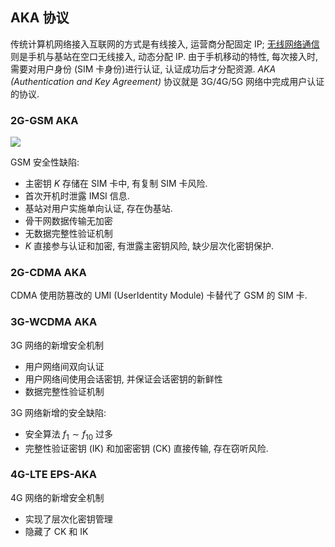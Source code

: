 ## AKA 协议

传统计算机网络接入互联网的方式是有线接入, 运营商分配固定 IP; [无线网络通信](../../../../HardWare/无线通信技术.md)则是手机与基站在空口无线接入, 动态分配 IP. 由于手机移动的特性, 每次接入时, 需要对用户身份 (SIM 卡身份)进行认证, 认证成功后才分配资源. *AKA (Authentication and Key Agreement)*  协议就是 3G/4G/5G 网络中完成用户认证的协议.

### 2G-GSM AKA

![](../../../../attach/2G-GSM-AKA协议.png)

GSM 安全性缺陷:
- 主密钥 $K$ 存储在 SIM 卡中, 有复制 SIM 卡风险.
- 首次开机时泄露 IMSI 信息.
- 基站对用户实施单向认证, 存在伪基站.
- 骨干网数据传输无加密
- 无数据完整性验证机制
- $K$ 直接参与认证和加密, 有泄露主密钥风险, 缺少层次化密钥保护.

### 2G-CDMA AKA

CDMA 使用防篡改的 UMI (UserIdentity Module) 卡替代了 GSM 的 SIM 卡.

### 3G-WCDMA AKA

3G 网络的新增安全机制
- 用户网络间双向认证
- 用户网络间使用会话密钥, 并保证会话密钥的新鲜性
- 数据完整性验证机制

3G 网络新增的安全缺陷:
- 安全算法 $f_{1}\sim f_{10}$ 过多
- 完整性验证密钥 (IK) 和加密密钥 (CK) 直接传输, 存在窃听风险.

### 4G-LTE EPS-AKA

4G 网络的新增安全机制
- 实现了层次化密钥管理
- 隐藏了 CK 和 IK